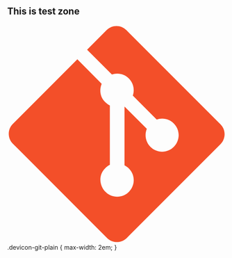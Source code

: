 

## This is test zone
<svg class="devicon-git-plain" viewBox="0 0 128 128">
  <path fill="#F34F29" d="M124.742,58.378L69.625,3.264c-3.172-3.174-8.32-3.174-11.497,0L46.685,14.71l14.518,14.518c3.375-1.139,7.243-0.375,9.932,2.314c2.703,2.706,3.462,6.607,2.293,9.993L87.42,55.529c3.385-1.167,7.292-0.413,9.994,2.295c3.78,3.777,3.78,9.9,0,13.679c-3.78,3.78-9.901,3.78-13.683,0c-2.842-2.844-3.545-7.019-2.105-10.521L68.578,47.933l-0.002,34.341c0.922,0.455,1.791,1.063,2.559,1.828c3.779,3.777,3.779,9.898,0,13.683c-3.779,3.777-9.904,3.777-13.679,0c-3.778-3.784-4.088-9.905-0.311-13.683C58.079,83.169,59,82.464,60,81.992V47.333c-1-0.472-1.92-1.172-2.856-2.111c-2.861-2.86-3.396-7.06-1.928-10.576L40.983,20.333L3.229,58.123c-3.175,3.177-3.155,8.325,0.02,11.5l55.126,55.114c3.173,3.174,8.325,3.174,11.503,0l54.86-54.858C127.913,66.703,127.916,61.552,124.742,58.378z"/>
</svg>
.devicon-git-plain {
  max-width: 2em;
}
